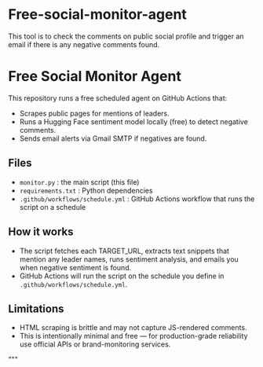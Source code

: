 # Free-social-monitor-agent
This tool is to check the comments on public social profile and trigger an email if there is any negative comments found.

# Free Social Monitor Agent

This repository runs a free scheduled agent on GitHub Actions that:
 - Scrapes public pages for mentions of leaders.
 - Runs a Hugging Face sentiment model locally (free) to detect negative comments.
 - Sends email alerts via Gmail SMTP if negatives are found.

## Files
 - `monitor.py` : the main script (this file)
 - `requirements.txt` : Python dependencies
 - `.github/workflows/schedule.yml` : GitHub Actions workflow that runs the script on a schedule

##

## How it works
 - The script fetches each TARGET_URL, extracts text snippets that mention any leader names, runs sentiment analysis, and emails you when negative sentiment is found.
 - GitHub Actions will run the script on the schedule you define in `.github/workflows/schedule.yml`.

## Limitations
 - HTML scraping is brittle and may not capture JS-rendered comments.
 - This is intentionally minimal and free — for production-grade reliability use official APIs or brand-monitoring services.

"""
